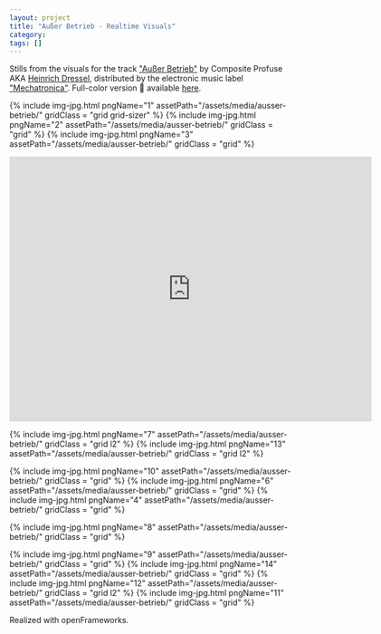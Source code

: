 ```yaml
---
layout: project
title: "Außer Betrieb - Realtime Visuals"
category: 
tags: []
---
```




<div class="content-container">
<div class="index-content">
<div class="grid-gutter"></div>
<div class = "grid l3">
Stills from the visuals for the track <a href="https://www.youtube.com/watch?v=p_qtiPz5bUw">"Außer Betrieb"</a> by Composite Profuse AKA <a href="http://www.heinrichdressel.com/">Heinrich Dressel</a>, distributed by the electronic music label <a href="https://mechatronica.bandcamp.com/">"Mechatronica"</a>.
Full-color version 🌈 available <a href="https://vimeo.com/324155852">here</a>.
</div>

  {% include img-jpg.html pngName="1" assetPath="/assets/media/ausser-betrieb/" gridClass = "grid grid-sizer" %}
  {% include img-jpg.html pngName="2" assetPath="/assets/media/ausser-betrieb/" gridClass = "grid" %}
  {% include img-jpg.html pngName="3" assetPath="/assets/media/ausser-betrieb/" gridClass = "grid" %}

  <div class="grid l2">
    <div class="sixteen-nine">
      <iframe src="https://player.vimeo.com/video/323400533" width="640" height="468" frameborder="0" webkitallowfullscreen mozallowfullscreen allowfullscreen></iframe>
    </div>
  </div>

  {% include img-jpg.html pngName="7" assetPath="/assets/media/ausser-betrieb/" gridClass = "grid l2" %}
    {% include img-jpg.html pngName="13" assetPath="/assets/media/ausser-betrieb/" gridClass = "grid l2" %}

  {% include img-jpg.html pngName="10" assetPath="/assets/media/ausser-betrieb/" gridClass = "grid" %}
  {% include img-jpg.html pngName="6" assetPath="/assets/media/ausser-betrieb/" gridClass = "grid" %}
  {% include img-jpg.html pngName="4" assetPath="/assets/media/ausser-betrieb/" gridClass = "grid" %}

  {% include img-jpg.html pngName="8" assetPath="/assets/media/ausser-betrieb/" gridClass = "grid" %}

  {% include img-jpg.html pngName="9" assetPath="/assets/media/ausser-betrieb/" gridClass = "grid" %}
  {% include img-jpg.html pngName="14" assetPath="/assets/media/ausser-betrieb/" gridClass = "grid" %}
  {% include img-jpg.html pngName="12" assetPath="/assets/media/ausser-betrieb/" gridClass = "grid l2" %}
  {% include img-jpg.html pngName="11" assetPath="/assets/media/ausser-betrieb/" gridClass = "grid" %}

  <div class = "grid l3">
  Realized with openFrameworks. 
  </div>

</div>
</div>

